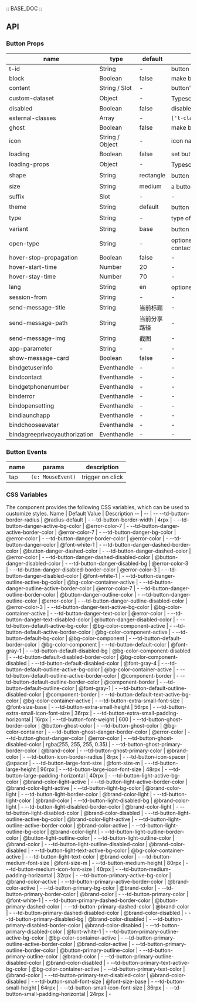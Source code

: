 :: BASE_DOC ::

## API

### Button Props

 name                          | type            | default   | description                                                                                                                                                                   | required 
-------------------------------|-----------------|-----------|-------------------------------------------------------------------------------------------------------------------------------------------------------------------------------|----------
 t-id                          | String          | -         | button tag id                                                                                                                                                                 | N        
 block                         | Boolean         | false     | make button to be a block-level element                                                                                                                                       | N        
 content                       | String / Slot   | -         | button's children elements                                                                                                                                                    | N        
 custom-dataset                | Object          | -         | Typescript：`any`                                                                                                                                                              | N        
 disabled                      | Boolean         | false     | disable the button, make it can not be clicked                                                                                                                                | N        
 external-classes              | Array           | -         | `['t-class', 't-class-icon', 't-class-loading']`                                                                                                                              | N        
 ghost                         | Boolean         | false     | make background-color to be transparent                                                                                                                                       | N        
 icon                          | String / Object | -         | icon name                                                                                                                                                                     | N        
 loading                       | Boolean         | false     | set button to be loading state                                                                                                                                                | N        
 loading-props                 | Object          | -         | Typescript：`LoadingProps`，[Loading API Documents](./loading?tab=api)。[see more ts definition](https://github.com/Tencent/tdesign-miniprogram/tree/develop/src/button/type.ts) | N        
 shape                         | String          | rectangle | button shape。options：rectangle/square/round/circle                                                                                                                            | N        
 size                          | String          | medium    | a button has three size。options：small/medium/large。Typescript：`SizeEnum`                                                                                                      | N        
 suffix                        | Slot            | -         | \-                                                                                                                                                                            | N        
 theme                         | String          | default   | button theme。options：default/primary/danger                                                                                                                                   | N        
 type                          | String          | -         | type of button element, same as formType of Miniprogram。options：submit/reset                                                                                                  | N        
 variant                       | String          | base      | button variant。options：base/outline/text                                                                                                                                      | N        
 open-type                     | String          | -         | options：contact/share/getPhoneNumber/getUserInfo/launchApp/openSetting/feedback/chooseAvatar/agreePrivacyAuthorization                                                        | N        
 hover-stop-propagation        | Boolean         | false     | \-                                                                                                                                                                            | N        
 hover-start-time              | Number          | 20        | \-                                                                                                                                                                            | N        
 hover-stay-time               | Number          | 70        | \-                                                                                                                                                                            | N        
 lang                          | String          | en        | options：en/zh_CN/zh_TW                                                                                                                                                        | N        
 session-from                  | String          | -         | \-                                                                                                                                                                            | N        
 send-message-title            | String          | 当前标题      | \-                                                                                                                                                                            | N        
 send-message-path             | String          | 当前分享路径    | \-                                                                                                                                                                            | N        
 send-message-img              | String          | 截图        | \-                                                                                                                                                                            | N        
 app-parameter                 | String          | -         | \-                                                                                                                                                                            | N        
 show-message-card             | Boolean         | false     | \-                                                                                                                                                                            | N        
 bindgetuserinfo               | Eventhandle     | -         | \-                                                                                                                                                                            | N        
 bindcontact                   | Eventhandle     | -         | \-                                                                                                                                                                            | N        
 bindgetphonenumber            | Eventhandle     | -         | \-                                                                                                                                                                            | N        
 binderror                     | Eventhandle     | -         | \-                                                                                                                                                                            | N        
 bindopensetting               | Eventhandle     | -         | \-                                                                                                                                                                            | N        
 bindlaunchapp                 | Eventhandle     | -         | \-                                                                                                                                                                            | N        
 bindchooseavatar              | Eventhandle     | -         | \-                                                                                                                                                                            | N        
 bindagreeprivacyauthorization | Eventhandle     | -         | \-                                                                                                                                                                            | N        

### Button Events

 name | params            | description      
------|-------------------|------------------
 tap  | `(e: MouseEvent)` | trigger on click 

### CSS Variables

The component provides the following CSS variables, which can be used to customize styles.
Name | Default Value | Description
-- | -- | --
--td-button-border-radius | @radius-default | -
--td-button-border-width | 4rpx | -
--td-button-danger-active-bg-color | @error-color-7 | -
--td-button-danger-active-border-color | @error-color-7 | -
--td-button-danger-bg-color | @error-color | -
--td-button-danger-border-color | @error-color | -
--td-button-danger-color | @font-white-1 | -
--td-button-danger-dashed-border-color | @button-danger-dashed-color | -
--td-button-danger-dashed-color | @error-color | -
--td-button-danger-dashed-disabled-color | @button-danger-disabled-color | -
--td-button-danger-disabled-bg | @error-color-3 | -
--td-button-danger-disabled-border-color | @error-color-3 | -
--td-button-danger-disabled-color | @font-white-1 | -
--td-button-danger-outline-active-bg-color | @bg-color-container-active | -
--td-button-danger-outline-active-border-color | @error-color-7 | -
--td-button-danger-outline-border-color | @button-danger-outline-color | -
--td-button-danger-outline-color | @error-color | -
--td-button-danger-outline-disabled-color | @error-color-3 | -
--td-button-danger-text-active-bg-color | @bg-color-container-active | -
--td-button-danger-text-color | @error-color | -
--td-button-danger-text-disabled-color | @button-danger-disabled-color | -
--td-button-default-active-bg-color | @bg-color-component-active | -
--td-button-default-active-border-color | @bg-color-component-active | -
--td-button-default-bg-color | @bg-color-component | -
--td-button-default-border-color | @bg-color-component | -
--td-button-default-color | @font-gray-1 | -
--td-button-default-disabled-bg | @bg-color-component-disabled | -
--td-button-default-disabled-border-color | @bg-color-component-disabled | -
--td-button-default-disabled-color | @font-gray-4 | -
--td-button-default-outline-active-bg-color | @bg-color-container-active | -
--td-button-default-outline-active-border-color | @component-border | -
--td-button-default-outline-border-color | @component-border | -
--td-button-default-outline-color | @font-gray-1 | -
--td-button-default-outline-disabled-color | @component-border | -
--td-button-default-text-active-bg-color | @bg-color-container-active | -
--td-button-extra-small-font-size | @font-size-base | -
--td-button-extra-small-height | 56rpx | -
--td-button-extra-small-icon-font-size | 36rpx | -
--td-button-extra-small-padding-horizontal | 16rpx | -
--td-button-font-weight | 600 | -
--td-button-ghost-border-color | @button-ghost-color | -
--td-button-ghost-color | @bg-color-container | -
--td-button-ghost-danger-border-color | @error-color | -
--td-button-ghost-danger-color | @error-color | -
--td-button-ghost-disabled-color | rgba(255, 255, 255, 0.35) | -
--td-button-ghost-primary-border-color | @brand-color | -
--td-button-ghost-primary-color | @brand-color | -
--td-button-icon-border-radius | 8rpx | -
--td-button-icon-spacer | @spacer | -
--td-button-large-font-size | @font-size-m | -
--td-button-large-height | 96rpx | -
--td-button-large-icon-font-size | 48rpx | -
--td-button-large-padding-horizontal | 40rpx | -
--td-button-light-active-bg-color | @brand-color-light-active | -
--td-button-light-active-border-color | @brand-color-light-active | -
--td-button-light-bg-color | @brand-color-light | -
--td-button-light-border-color | @brand-color-light | -
--td-button-light-color | @brand-color | -
--td-button-light-disabled-bg | @brand-color-light | -
--td-button-light-disabled-border-color | @brand-color-light | -
--td-button-light-disabled-color | @brand-color-disabled | -
--td-button-light-outline-active-bg-color | @brand-color-light-active | -
--td-button-light-outline-active-border-color | @brand-color-active | -
--td-button-light-outline-bg-color | @brand-color-light | -
--td-button-light-outline-border-color | @button-light-outline-color | -
--td-button-light-outline-color | @brand-color | -
--td-button-light-outline-disabled-color | @brand-color-disabled | -
--td-button-light-text-active-bg-color | @bg-color-container-active | -
--td-button-light-text-color | @brand-color | -
--td-button-medium-font-size | @font-size-m | -
--td-button-medium-height | 80rpx | -
--td-button-medium-icon-font-size | 40rpx | -
--td-button-medium-padding-horizontal | 32rpx | -
--td-button-primary-active-bg-color | @brand-color-active | -
--td-button-primary-active-border-color | @brand-color-active | -
--td-button-primary-bg-color | @brand-color | -
--td-button-primary-border-color | @brand-color | -
--td-button-primary-color | @font-white-1 | -
--td-button-primary-dashed-border-color | @button-primary-dashed-color | -
--td-button-primary-dashed-color | @brand-color | -
--td-button-primary-dashed-disabled-color | @brand-color-disabled | -
--td-button-primary-disabled-bg | @brand-color-disabled | -
--td-button-primary-disabled-border-color | @brand-color-disabled | -
--td-button-primary-disabled-color | @font-white-1 | -
--td-button-primary-outline-active-bg-color | @bg-color-container-active | -
--td-button-primary-outline-active-border-color | @brand-color-active | -
--td-button-primary-outline-border-color | @button-primary-outline-color | -
--td-button-primary-outline-color | @brand-color | -
--td-button-primary-outline-disabled-color | @brand-color-disabled | -
--td-button-primary-text-active-bg-color | @bg-color-container-active | -
--td-button-primary-text-color | @brand-color | -
--td-button-primary-text-disabled-color | @brand-color-disabled | -
--td-button-small-font-size | @font-size-base | -
--td-button-small-height | 64rpx | -
--td-button-small-icon-font-size | 36rpx | -
--td-button-small-padding-horizontal | 24rpx | - 
